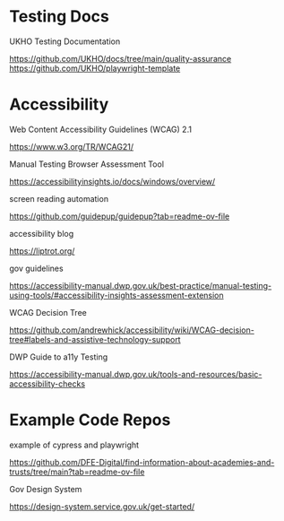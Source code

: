 # Testing Docs

UKHO Testing Documentation 

https://github.com/UKHO/docs/tree/main/quality-assurance
https://github.com/UKHO/playwright-template

# Accessibility

Web Content Accessibility Guidelines (WCAG) 2.1

https://www.w3.org/TR/WCAG21/

Manual Testing Browser Assessment Tool

https://accessibilityinsights.io/docs/windows/overview/

screen reading automation

https://github.com/guidepup/guidepup?tab=readme-ov-file

accessibility blog

https://liptrot.org/

gov guidelines

https://accessibility-manual.dwp.gov.uk/best-practice/manual-testing-using-tools/#accessibility-insights-assessment-extension

WCAG Decision Tree

https://github.com/andrewhick/accessibility/wiki/WCAG-decision-tree#labels-and-assistive-technology-support

DWP Guide to a11y Testing

https://accessibility-manual.dwp.gov.uk/tools-and-resources/basic-accessibility-checks

# Example Code Repos

example of cypress and playwright

https://github.com/DFE-Digital/find-information-about-academies-and-trusts/tree/main?tab=readme-ov-file

Gov Design System

https://design-system.service.gov.uk/get-started/


